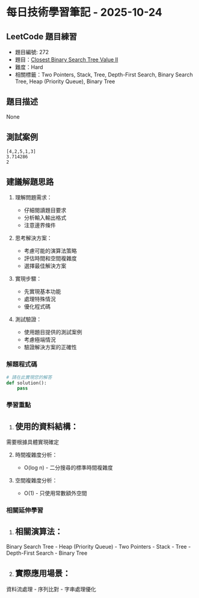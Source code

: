 # 每日技術學習筆記 - 2025-10-24

## LeetCode 題目練習
- 題目編號: 272
- 題目：[Closest Binary Search Tree Value II](https://leetcode.com/problems/closest-binary-search-tree-value-ii)
- 難度：Hard
- 相關標籤：Two Pointers, Stack, Tree, Depth-First Search, Binary Search Tree, Heap (Priority Queue), Binary Tree

## 題目描述
None

## 測試案例
```
[4,2,5,1,3]
3.714286
2
```

## 建議解題思路
1. 理解問題需求：
   - 仔細閱讀題目要求
   - 分析輸入輸出格式
   - 注意邊界條件

2. 思考解決方案：
   - 考慮可能的演算法策略
   - 評估時間和空間複雜度
   - 選擇最佳解決方案

3. 實現步驟：
   - 先實現基本功能
   - 處理特殊情況
   - 優化程式碼

4. 測試驗證：
   - 使用題目提供的測試案例
   - 考慮極端情況
   - 驗證解決方案的正確性


### 解題程式碼
```python
# 請在此實現您的解答
def solution():
    pass
```

### 學習重點
1. 使用的資料結構：
   - 
需要根據具體實現確定

2. 時間複雜度分析：
   - O(log n) - 二分搜尋的標準時間複雜度

3. 空間複雜度分析：
   - O(1) - 只使用常數額外空間

### 相關延伸學習
1. 相關演算法：
   - 
Binary Search Tree   - Heap (Priority Queue)   - Two Pointers   - Stack   - Tree   - Depth-First Search   - Binary Tree

2. 實際應用場景：
   - 
資料流處理   - 序列比對   - 字串處理優化
